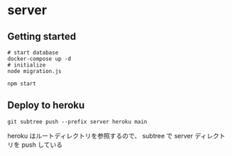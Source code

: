 # server

## Getting started

```shell
# start database
docker-compose up -d
# initialize
node migration.js
```


```shell
npm start
```

## Deploy to heroku

```shell
git subtree push --prefix server heroku main
```

heroku はルートディレクトリを参照するので、 subtree で server ディレクトリを push している
